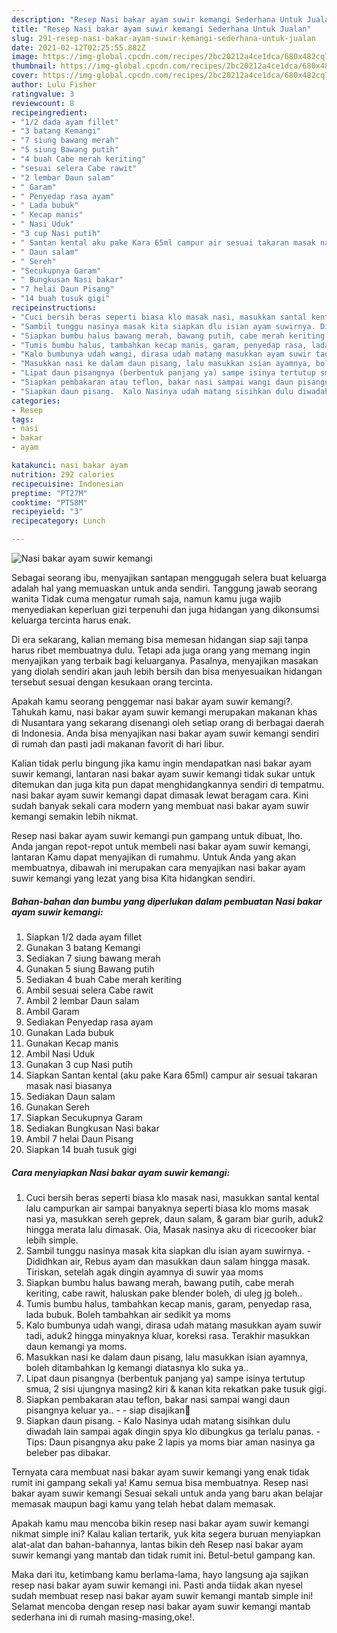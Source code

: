 ```yaml
---
description: "Resep Nasi bakar ayam suwir kemangi Sederhana Untuk Jualan"
title: "Resep Nasi bakar ayam suwir kemangi Sederhana Untuk Jualan"
slug: 291-resep-nasi-bakar-ayam-suwir-kemangi-sederhana-untuk-jualan
date: 2021-02-12T02:25:55.882Z
image: https://img-global.cpcdn.com/recipes/2bc20212a4ce1dca/680x482cq70/nasi-bakar-ayam-suwir-kemangi-foto-resep-utama.jpg
thumbnail: https://img-global.cpcdn.com/recipes/2bc20212a4ce1dca/680x482cq70/nasi-bakar-ayam-suwir-kemangi-foto-resep-utama.jpg
cover: https://img-global.cpcdn.com/recipes/2bc20212a4ce1dca/680x482cq70/nasi-bakar-ayam-suwir-kemangi-foto-resep-utama.jpg
author: Lulu Fisher
ratingvalue: 3
reviewcount: 8
recipeingredient:
- "1/2 dada ayam fillet"
- "3 batang Kemangi"
- "7 siung bawang merah"
- "5 siung Bawang putih"
- "4 buah Cabe merah keriting"
- "sesuai selera Cabe rawit"
- "2 lembar Daun salam"
- " Garam"
- " Penyedap rasa ayam"
- " Lada bubuk"
- " Kecap manis"
- " Nasi Uduk"
- "3 cup Nasi putih"
- " Santan kental aku pake Kara 65ml campur air sesuai takaran masak nasi biasanya"
- " Daun salam"
- " Sereh"
- "Secukupnya Garam"
- " Bungkusan Nasi bakar"
- "7 helai Daun Pisang"
- "14 buah tusuk gigi"
recipeinstructions:
- "Cuci bersih beras seperti biasa klo masak nasi, masukkan santal kental lalu campurkan air sampai banyaknya seperti biasa klo moms masak nasi ya, masukkan sereh geprek, daun salam, &amp; garam biar gurih, aduk2 hingga merata lalu dimasak. Oia, Masak nasinya aku di ricecooker biar lebih simple."
- "Sambil tunggu nasinya masak kita siapkan dlu isian ayam suwirnya. Dididhkan air, Rebus ayam dan masukkan daun salam hingga masak. Tiriskan, setelah agak dingin ayamnya di suwir yaa moms"
- "Siapkan bumbu halus bawang merah, bawang putih, cabe merah keriting, cabe rawit, haluskan pake blender boleh, di uleg jg boleh.."
- "Tumis bumbu halus, tambahkan kecap manis, garam, penyedap rasa, lada bubuk. Boleh tambahkan air sedikit ya moms"
- "Kalo bumbunya udah wangi, dirasa udah matang masukkan ayam suwir tadi, aduk2 hingga minyaknya kluar, koreksi rasa. Terakhir masukkan daun kemangi ya moms."
- "Masukkan nasi ke dalam daun pisang, lalu masukkan isian ayamnya, boleh ditambahkan lg kemangi diatasnya klo suka ya.."
- "Lipat daun pisangnya (berbentuk panjang ya) sampe isinya tertutup smua, 2 sisi ujungnya masing2 kiri &amp; kanan kita rekatkan pake tusuk gigi."
- "Siapkan pembakaran atau teflon, bakar nasi sampai wangi daun pisangnya keluar ya..   siap disajikan🤤"
- "Siapkan daun pisang.  Kalo Nasinya udah matang sisihkan dulu diwadah lain sampai agak dingin spya klo dibungkus ga terlalu panas. Tips: Daun pisangnya aku pake 2 lapis ya moms biar aman nasinya ga beleber pas dibakar."
categories:
- Resep
tags:
- nasi
- bakar
- ayam

katakunci: nasi bakar ayam 
nutrition: 292 calories
recipecuisine: Indonesian
preptime: "PT27M"
cooktime: "PT58M"
recipeyield: "3"
recipecategory: Lunch

---
```



![Nasi bakar ayam suwir kemangi](https://img-global.cpcdn.com/recipes/2bc20212a4ce1dca/680x482cq70/nasi-bakar-ayam-suwir-kemangi-foto-resep-utama.jpg)

Sebagai seorang ibu, menyajikan santapan menggugah selera buat keluarga adalah hal yang memuaskan untuk anda sendiri. Tanggung jawab seorang  wanita Tidak cuma mengatur rumah saja, namun kamu juga wajib menyediakan keperluan gizi terpenuhi dan juga hidangan yang dikonsumsi keluarga tercinta harus enak.

Di era  sekarang, kalian memang bisa memesan hidangan siap saji tanpa harus ribet membuatnya dulu. Tetapi ada juga orang yang memang ingin menyajikan yang terbaik bagi keluarganya. Pasalnya, menyajikan masakan yang diolah sendiri akan jauh lebih bersih dan bisa menyesuaikan hidangan tersebut sesuai dengan kesukaan orang tercinta. 



Apakah kamu seorang penggemar nasi bakar ayam suwir kemangi?. Tahukah kamu, nasi bakar ayam suwir kemangi merupakan makanan khas di Nusantara yang sekarang disenangi oleh setiap orang di berbagai daerah di Indonesia. Anda bisa menyajikan nasi bakar ayam suwir kemangi sendiri di rumah dan pasti jadi makanan favorit di hari libur.

Kalian tidak perlu bingung jika kamu ingin mendapatkan nasi bakar ayam suwir kemangi, lantaran nasi bakar ayam suwir kemangi tidak sukar untuk ditemukan dan juga kita pun dapat menghidangkannya sendiri di tempatmu. nasi bakar ayam suwir kemangi dapat dimasak lewat beragam cara. Kini sudah banyak sekali cara modern yang membuat nasi bakar ayam suwir kemangi semakin lebih nikmat.

Resep nasi bakar ayam suwir kemangi pun gampang untuk dibuat, lho. Anda jangan repot-repot untuk membeli nasi bakar ayam suwir kemangi, lantaran Kamu dapat menyajikan di rumahmu. Untuk Anda yang akan membuatnya, dibawah ini merupakan cara menyajikan nasi bakar ayam suwir kemangi yang lezat yang bisa Kita hidangkan sendiri.

<!--inarticleads1-->

##### Bahan-bahan dan bumbu yang diperlukan dalam pembuatan Nasi bakar ayam suwir kemangi:

1. Siapkan 1/2 dada ayam fillet
1. Gunakan 3 batang Kemangi
1. Sediakan 7 siung bawang merah
1. Gunakan 5 siung Bawang putih
1. Sediakan 4 buah Cabe merah keriting
1. Ambil sesuai selera Cabe rawit
1. Ambil 2 lembar Daun salam
1. Ambil  Garam
1. Sediakan  Penyedap rasa ayam
1. Gunakan  Lada bubuk
1. Gunakan  Kecap manis
1. Ambil  Nasi Uduk
1. Gunakan 3 cup Nasi putih
1. Siapkan  Santan kental (aku pake Kara 65ml) campur air sesuai takaran masak nasi biasanya
1. Sediakan  Daun salam
1. Gunakan  Sereh
1. Siapkan Secukupnya Garam
1. Sediakan  Bungkusan Nasi bakar
1. Ambil 7 helai Daun Pisang
1. Siapkan 14 buah tusuk gigi




<!--inarticleads2-->

##### Cara menyiapkan Nasi bakar ayam suwir kemangi:

1. Cuci bersih beras seperti biasa klo masak nasi, masukkan santal kental lalu campurkan air sampai banyaknya seperti biasa klo moms masak nasi ya, masukkan sereh geprek, daun salam, &amp; garam biar gurih, aduk2 hingga merata lalu dimasak. Oia, Masak nasinya aku di ricecooker biar lebih simple.
1. Sambil tunggu nasinya masak kita siapkan dlu isian ayam suwirnya. - Dididhkan air, Rebus ayam dan masukkan daun salam hingga masak. Tiriskan, setelah agak dingin ayamnya di suwir yaa moms
1. Siapkan bumbu halus bawang merah, bawang putih, cabe merah keriting, cabe rawit, haluskan pake blender boleh, di uleg jg boleh..
1. Tumis bumbu halus, tambahkan kecap manis, garam, penyedap rasa, lada bubuk. Boleh tambahkan air sedikit ya moms
1. Kalo bumbunya udah wangi, dirasa udah matang masukkan ayam suwir tadi, aduk2 hingga minyaknya kluar, koreksi rasa. Terakhir masukkan daun kemangi ya moms.
1. Masukkan nasi ke dalam daun pisang, lalu masukkan isian ayamnya, boleh ditambahkan lg kemangi diatasnya klo suka ya..
1. Lipat daun pisangnya (berbentuk panjang ya) sampe isinya tertutup smua, 2 sisi ujungnya masing2 kiri &amp; kanan kita rekatkan pake tusuk gigi.
1. Siapkan pembakaran atau teflon, bakar nasi sampai wangi daun pisangnya keluar ya..  -  - siap disajikan🤤
1. Siapkan daun pisang.  - Kalo Nasinya udah matang sisihkan dulu diwadah lain sampai agak dingin spya klo dibungkus ga terlalu panas. - Tips: Daun pisangnya aku pake 2 lapis ya moms biar aman nasinya ga beleber pas dibakar.




Ternyata cara membuat nasi bakar ayam suwir kemangi yang enak tidak rumit ini gampang sekali ya! Kamu semua bisa membuatnya. Resep nasi bakar ayam suwir kemangi Sesuai sekali untuk anda yang baru akan belajar memasak maupun bagi kamu yang telah hebat dalam memasak.

Apakah kamu mau mencoba bikin resep nasi bakar ayam suwir kemangi nikmat simple ini? Kalau kalian tertarik, yuk kita segera buruan menyiapkan alat-alat dan bahan-bahannya, lantas bikin deh Resep nasi bakar ayam suwir kemangi yang mantab dan tidak rumit ini. Betul-betul gampang kan. 

Maka dari itu, ketimbang kamu berlama-lama, hayo langsung aja sajikan resep nasi bakar ayam suwir kemangi ini. Pasti anda tiidak akan nyesel sudah membuat resep nasi bakar ayam suwir kemangi mantab simple ini! Selamat mencoba dengan resep nasi bakar ayam suwir kemangi mantab sederhana ini di rumah masing-masing,oke!.

